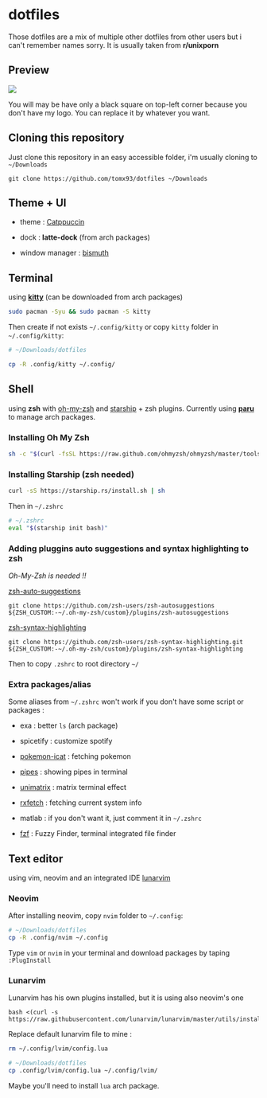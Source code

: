 # dotfiles

Those dotfiles are a mix of multiple other dotfiles from other users but i can't remember names sorry. It is usually taken from **r/unixporn**

## Preview

<img src="https://user-images.githubusercontent.com/66173239/163460947-de96fd9f-2a3d-4482-851f-3ea295840432.png" align="center"/>

You will may be have only a black square on top-left corner because you don't have my logo. You can replace it by whatever you want.

## Cloning this repository

Just clone this repository in an easy accessible folder, i'm usually cloning to `~/Downloads` 

```shell
git clone https://github.com/tomx93/dotfiles ~/Downloads
```

## Theme + UI

- theme : <a href="https://github.com/catppuccin/catppuccin">Catppuccin</a>

- dock : **latte-dock** (from arch packages)

- window manager : [bismuth](https://github.com/Bismuth-Forge/bismuth)

## Terminal

using [**kitty**](https://sw.kovidgoyal.net/kitty/binary/) (can be downloaded from arch packages)

```bash
sudo pacman -Syu && sudo pacman -S kitty
```

Then create if not exists `~/.config/kitty` or copy  `kitty` folder in `~/.config/kitty`:

```bash
# ~/Downloads/dotfiles

cp -R .config/kitty ~/.config/
```

## Shell

using **zsh** with <a href="https://ohmyz.sh/#Install">oh-my-zsh</a> and <a href="https://starship.rs">starship</a> + zsh plugins. Currently using [**paru**](https://github.com/Morganamilo/paru) to manage arch packages.

### Installing Oh My Zsh

```bash
sh -c "$(curl -fsSL https://raw.github.com/ohmyzsh/ohmyzsh/master/tools/install.sh)"
```

### Installing Starship (zsh needed)

```bash
curl -sS https://starship.rs/install.sh | sh
```

Then in `~/.zshrc`

```bash
# ~/.zshrc
eval "$(starship init bash)"
```

### Adding pluggins auto suggestions and syntax highlighting to zsh

*Oh-My-Zsh is needed !!*

<a href="https://github.com/zsh-users/zsh-auto-suggestions">zsh-auto-suggestions</a>

```shell
git clone https://github.com/zsh-users/zsh-autosuggestions ${ZSH_CUSTOM:-~/.oh-my-zsh/custom}/plugins/zsh-autosuggestions
```

<a href="https://github.com/zsh-users/zsh-syntax-highlighting">zsh-syntax-highlighting</a>

```shell
git clone https://github.com/zsh-users/zsh-syntax-highlighting.git ${ZSH_CUSTOM:-~/.oh-my-zsh/custom}/plugins/zsh-syntax-highlighting
```

Then to copy `.zshrc` to root directory `~/`

### Extra packages/alias

Some aliases from `~/.zshrc` won't work if you don't have some script or packages :

- exa : better `ls` (arch package)

- spicetify : customize spotify

- [pokemon-icat](https://github.com/ph04/pokemon-icat) : fetching pokemon

- [pipes](https://github.com/pipeseroni/pipes.sh) : showing pipes in terminal

- [unimatrix](https://github.com/will8211/unimatrix) : matrix terminal effect

- [rxfetch](https://github.com/Mangeshrex/rxfetch) : fetching current system info

- matlab : if you don't want it, just comment it in `~/.zshrc`

- [fzf](https://github.com/junegunn/fzf#installation) : Fuzzy Finder, terminal integrated file finder

## Text editor

using vim, neovim and an integrated IDE [lunarvim](https://github.com/LunarVim/LunarVim)

### Neovim

After installing neovim, copy `nvim` folder to `~/.config`:

```bash
# ~/Downloads/dotfiles
cp -R .config/nvim ~/.config
```

Type `vim` or `nvim` in your terminal and download packages by taping `:PlugInstall`

### Lunarvim

Lunarvim has his own plugins installed, but it is using also neovim's one

```shell
bash <(curl -s https://raw.githubusercontent.com/lunarvim/lunarvim/master/utils/installer/install.sh)
```

Replace default lunarvim file to mine :

```bash
rm ~/.config/lvim/config.lua

# ~/Downloads/dotfiles
cp .config/lvim/config.lua ~/.config/lvim/
```

Maybe you'll need to install `lua` arch package.
